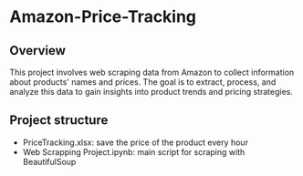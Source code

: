 # Amazon-Price-Tracking

## Overview
This project involves web scraping data from Amazon to collect information about products' names and prices. The goal is to extract, process, and analyze this data to gain insights into product trends and pricing strategies.

## Project structure
* PriceTracking.xlsx: save the price of the product every hour
* Web Scrapping Project.ipynb: main script for scraping with BeautifulSoup
